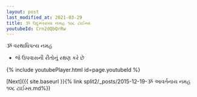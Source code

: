 ```yaml
---
layout: post
last_modified_at: 2021-03-29
title: ૐ ઉદુમ્બરાયા નમહ ૧૦૮ ટાઈમ્સ
youtubeId: Crn2dQbQrRw
---
```

 
 
 ૐ વરથાધિપત્ય નમહ  
 
 -  જે ઉપવાસની રીતોનું રક્ષણ કરે છે 
 
  
 
  
 
 
 
 
 
 


{% include youtubePlayer.html id=page.youtubeId %}
 
[Next]({{ site.baseurl }}{% link  split2/_posts/2015-12-19-ૐ આવર્તનાય નમહ ૧૦૮ ટાઈમ્સ.md%})
 
